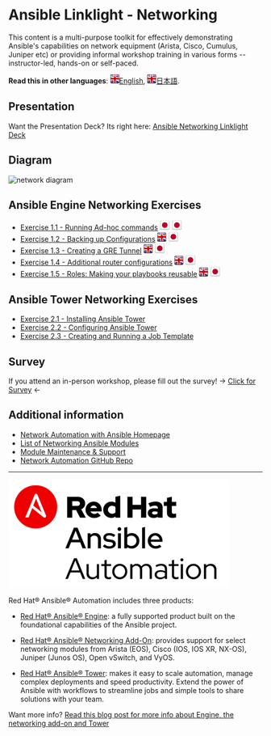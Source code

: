 # Ansible Linklight - Networking

This content is a multi-purpose toolkit for effectively demonstrating Ansible's capabilities on network equipment (Arista, Cisco, Cumulus, Juniper etc) or providing informal workshop training in various forms -- instructor-led, hands-on or self-paced.

**Read this in other languages**: [![uk](../../images/uk.png)English](README.md), [![uk](../../images/uk.png)日本語](README.ja.md).


## Presentation
Want the Presentation Deck?  Its right here:
[Ansible Networking Linklight Deck](../../decks/ansible-networking.html)

## Diagram
![network diagram](diagram.png)

## Ansible Engine Networking Exercises

 - [Exercise 1.1 - Running Ad-hoc commands](1.1-adhoc)  [![uk](../../images/japan.png)](1.1-adhoc/README.md) [![japan](../../images/japan.png)](1.1-adhoc/README.ja.md)
 - [Exercise 1.2 - Backing up Configurations](1.2-backup)  [![uk](../../images/uk.png)](1.2-adhoc/README.md) [![japan](../../images/japan.png)](1.2-backup/README.ja.md)
 - [Exercise 1.3 - Creating a GRE Tunnel](1.3-gre)  [![uk](../../images/uk.png)](1.3-gre/README.md) [![japan](../../images/japan.png)](1.3-gre/README.ja.md)
 - [Exercise 1.4 - Additional router configurations](1.4-router_configs)  [![uk](../../images/uk.png)](1.4-router_configs/README.md) [![japan](../../images/japan.png)](1.4-router_configs/README.ja.md)                                        
 - [Exercise 1.5 - Roles: Making your playbooks reusable](1.5-roles)  [![uk](../../images/uk.png)](1.5-roles/README.md) [![japan](../../images/japan.png)](1.5-roles/README.ja.md)

## Ansible Tower Networking Exercises

- [Exercise 2.1 - Installing Ansible Tower](2.1-towerinstall)
- [Exercise 2.2 - Configuring Ansible Tower](2.2-towerconfigure)
- [Exercise 2.3 - Creating and Running a Job Template](2.3-towerjob)

## Survey
If you attend an in-person workshop, please fill out the survey!
-> [Click for Survey](http://bit.ly/net-lightbulb-survey) <-

## Additional information
 - [Network Automation with Ansible Homepage](https://www.ansible.com/network-automation)
 - [List of Networking Ansible Modules](http://docs.ansible.com/ansible/latest/list_of_network_modules.html)
 - [Module Maintenance & Support](http://docs.ansible.com/ansible/latest/modules_support.html)
 - [Network Automation GitHub Repo](https://github.com/network-automation)



---
![Red Hat Ansible Automation](../../images/rh-ansible-automation.png)

Red Hat® Ansible® Automation includes three products:

- [Red Hat® Ansible® Engine](https://www.ansible.com/ansible-engine): a fully supported product built on the foundational capabilities of the Ansible project.

- [Red Hat® Ansible® Networking Add-On](https://www.ansible.com/ansible-engine): provides support for select networking modules from Arista (EOS), Cisco (IOS, IOS XR, NX-OS), Juniper (Junos OS), Open vSwitch, and VyOS.

- [Red Hat® Ansible® Tower](https://www.ansible.com/tower): makes it easy to scale automation, manage complex deployments and speed productivity. Extend the power of Ansible with workflows to streamline jobs and simple tools to share solutions with your team.

Want more info?
[Read this blog post for more info about Engine, the networking add-on and Tower](https://www.ansible.com/blog/red-hat-ansible-automation-engine-vs-tower)
